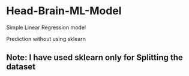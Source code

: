 # Head-Brain-ML-Model
Simple Linear Regression model

Prediction without using sklearn  

## Note: I have used sklearn only for Splitting the dataset
